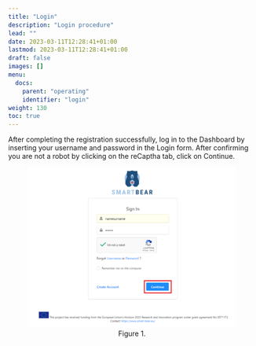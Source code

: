 ```yaml
---
title: "Login"
description: "Login procedure"
lead: ""
date: 2023-03-11T12:28:41+01:00
lastmod: 2023-03-11T12:28:41+01:00
draft: false
images: []
menu:
  docs:
    parent: "operating"
    identifier: "login"
weight: 130
toc: true
---
```


After completing the registration successfully, log in to the Dashboard by inserting your username and
password in the Login form. After confirming you are not a robot by clicking on the reCaptha tab, click on Continue.


<figure id="Pic_31" class="centered-figure">
<img src="images/Pic_31.png" alt="login">
<figcaption style="text-align:center">Figure 1. </figcaption>
</figure>

